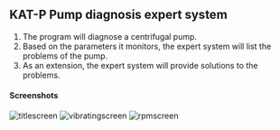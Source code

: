## KAT-P Pump diagnosis expert system
1. The program will diagnose a centrifugal pump.
2. Based on the parameters it monitors, the expert system will list the problems of the pump.
3. As an extension, the expert system will provide solutions to the problems.

#### Screenshots
![titlescreen](https://raw.githubusercontent.com/uberVelocity/KATP-pump-diagnosis/development/titlescreen.png)
![vibratingscreen](https://raw.githubusercontent.com/uberVelocity/KATP-pump-diagnosis/development/vibrating.png)
![rpmscreen](https://raw.githubusercontent.com/uberVelocity/KATP-pump-diagnosis/development/rpm.png)

